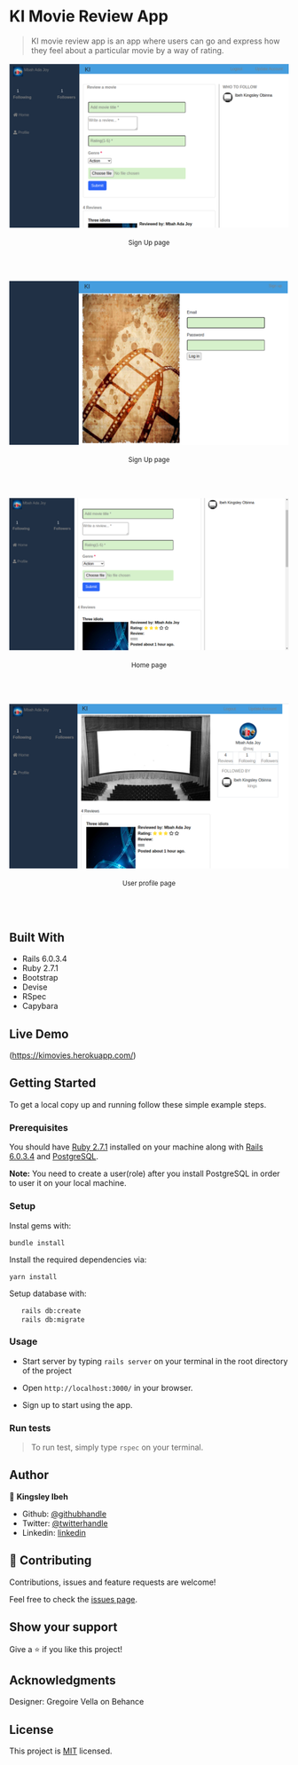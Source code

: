 # KI Movie Review App

> KI movie review app is an app where users can go and express how they feel about a particular movie by a way of rating.

![screenshot](./app/assets/images/sign_up_image.png)

<p align='center'><small>Sign Up page</small></p><br /><br />

![screenshot](./app/assets/images/sign_in_page.png)

<p align='center'><small>Sign Up page</small></p><br /><br />

![screenshot](./app/assets/images/home_page.png)

<p align='center'><small>Home page</small></p><br /><br />

![screenshot](./app/assets/images/profile_page.png)

<p align='center'><small>User profile page</small></p><br /><br />

## Built With

- Rails 6.0.3.4
- Ruby 2.7.1
- Bootstrap
- Devise
- RSpec
- Capybara


## Live Demo

(https://kimovies.herokuapp.com/)

## Getting Started

To get a local copy up and running follow these simple example steps.

### Prerequisites

You should have [Ruby 2.7.1](https://www.ruby-lang.org/en/documentation/installation/) installed on your machine along with [Rails 6.0.3.4](http://railsinstaller.org/en) and [PostgreSQL](https://www.postgresql.org/download/).

**Note:** You need to create a user(role) after you install PostgreSQL in order to user it on your local machine.

### Setup

Instal gems with:

```
bundle install
```

Install the required dependencies via:

```
yarn install
```

Setup database with:

```
   rails db:create
   rails db:migrate
```


### Usage

- Start server by typing `rails server` on your terminal in the root directory of the project

- Open `http://localhost:3000/` in your browser.

- Sign up to start using the app.


### Run tests
> To run test, simply type `rspec` on your terminal.

## Author 

👤 **Kingsley Ibeh**

- Github: [@githubhandle](https://github.com/Kingobaino1)
- Twitter: [@twitterhandle](https://twitter.com/ibehkingso)
- Linkedin: [linkedin](https://www.linkedin.com/in/kingsley-ibeh)

## 🤝 Contributing

Contributions, issues and feature requests are welcome!

Feel free to check the [issues page](https://github.com/Kingobaino1/movie_review/issues).

## Show your support

Give a ⭐️ if you like this project!

## Acknowledgments

Designer: Gregoire Vella on Behance

## License

This project is [MIT](./LICENSE) licensed.
